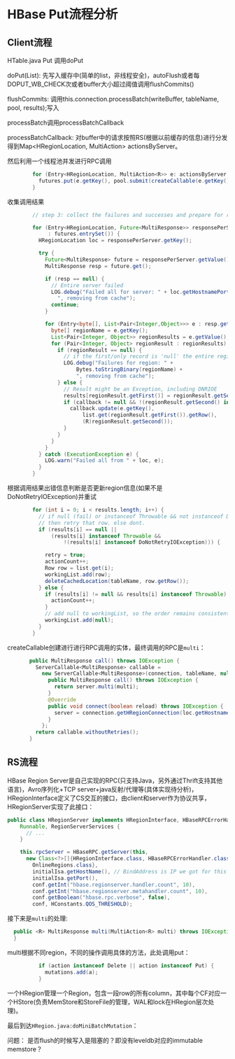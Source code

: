 HBase Put流程分析
===================
Client流程
-----------------
HTable.java
Put 调用doPut

doPut(List):
先写入缓存中(简单的list，非线程安全)，autoFlush或者每DOPUT_WB_CHECK次或者buffer大小超过阈值调用flushCommits()

flushCommits:
调用this.connection.processBatch(writeBuffer, tableName, pool, results);写入

processBatch调用processBatchCallback

processBatchCallback:
对buffer中的请求按照RS(根据以前缓存的信息)进行分发得到Map<HRegionLocation, MultiAction<R>> actionsByServer。

然后利用一个线程池并发进行RPC调用
```Java
        for (Entry<HRegionLocation, MultiAction<R>> e: actionsByServer.entrySet()) {
          futures.put(e.getKey(), pool.submit(createCallable(e.getKey(), e.getValue(), tableName)));
        }
```
收集调用结果
```Java
        // step 3: collect the failures and successes and prepare for retry

        for (Entry<HRegionLocation, Future<MultiResponse>> responsePerServer
             : futures.entrySet()) {
          HRegionLocation loc = responsePerServer.getKey();

          try {
            Future<MultiResponse> future = responsePerServer.getValue();
            MultiResponse resp = future.get();

            if (resp == null) {
              // Entire server failed
              LOG.debug("Failed all for server: " + loc.getHostnamePort() +
                ", removing from cache");
              continue;
            }

            for (Entry<byte[], List<Pair<Integer,Object>>> e : resp.getResults().entrySet()) {
              byte[] regionName = e.getKey();
              List<Pair<Integer, Object>> regionResults = e.getValue();
              for (Pair<Integer, Object> regionResult : regionResults) {
                if (regionResult == null) {
                  // if the first/only record is 'null' the entire region failed.
                  LOG.debug("Failures for region: " +
                      Bytes.toStringBinary(regionName) +
                      ", removing from cache");
                } else {
                  // Result might be an Exception, including DNRIOE
                  results[regionResult.getFirst()] = regionResult.getSecond();
                  if (callback != null && !(regionResult.getSecond() instanceof Throwable)) {
                    callback.update(e.getKey(),
                        list.get(regionResult.getFirst()).getRow(),
                        (R)regionResult.getSecond());
                  }
                }
              }
            }
          } catch (ExecutionException e) {
            LOG.warn("Failed all from " + loc, e);
          }
        }
```

根据调用结果出错信息判断是否更新region信息(如果不是DoNotRetryIOException)并重试
```Java
        for (int i = 0; i < results.length; i++) {
          // if null (fail) or instanceof Throwable && not instanceof DNRIOE
          // then retry that row. else dont.
          if (results[i] == null ||
              (results[i] instanceof Throwable &&
                  !(results[i] instanceof DoNotRetryIOException))) {

            retry = true;
            actionCount++;
            Row row = list.get(i);
            workingList.add(row);
            deleteCachedLocation(tableName, row.getRow());
          } else {
            if (results[i] != null && results[i] instanceof Throwable) {
              actionCount++;
            }
            // add null to workingList, so the order remains consistent with the original list argument.
            workingList.add(null);
          }
        }
```

createCallable创建进行进行RPC调用的实体，最终调用的RPC是`multi`：
```Java
       public MultiResponse call() throws IOException {
         ServerCallable<MultiResponse> callable =
           new ServerCallable<MultiResponse>(connection, tableName, null) {
             public MultiResponse call() throws IOException {
               return server.multi(multi);
             }
             @Override
             public void connect(boolean reload) throws IOException {
               server = connection.getHRegionConnection(loc.getHostname(), loc.getPort());
             }
           };
         return callable.withoutRetries();
       }
```

RS流程
----------------
HBase Region Server是自己实现的RPC(只支持Java，另外通过Thrift支持其他语言)，Avro序列化+TCP server+java反射/代理等(具体实现待分析)，HRegionInterface定义了CS交互的接口，由client和server作为协议共享，HRegionServer实现了此接口：
```Java
public class HRegionServer implements HRegionInterface, HBaseRPCErrorHandler,
    Runnable, RegionServerServices {
      // ...
    }
```
```Java
    this.rpcServer = HBaseRPC.getServer(this,
      new Class<?>[]{HRegionInterface.class, HBaseRPCErrorHandler.class,
        OnlineRegions.class},
        initialIsa.getHostName(), // BindAddress is IP we got for this server.
        initialIsa.getPort(),
        conf.getInt("hbase.regionserver.handler.count", 10),
        conf.getInt("hbase.regionserver.metahandler.count", 10),
        conf.getBoolean("hbase.rpc.verbose", false),
        conf, HConstants.QOS_THRESHOLD);
```
接下来是`multi`的处理:
```Java
  public <R> MultiResponse multi(MultiAction<R> multi) throws IOException {
  }
```
multi根据不同region，不同的操作调用具体的方法，此处调用put：
```Java
          if (action instanceof Delete || action instanceof Put) {
            mutations.add(a); 
          }
```

一个HRegion管理一个Region，包含一段row的所有column，其中每个CF对应一个HStore(负责MemStore和StoreFile的管理，WAL和lock在HRegion层次处理)。

最后到达`HRegion.java:doMiniBatchMutation`：


问题：
是否flush的时候写入是阻塞的？即没有leveldb对应的immutable memstore？
